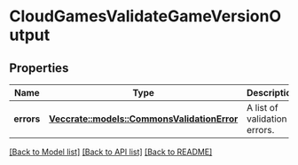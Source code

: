 # CloudGamesValidateGameVersionOutput

## Properties

Name | Type | Description | Notes
------------ | ------------- | ------------- | -------------
**errors** | [**Vec<crate::models::CommonsValidationError>**](CommonsValidationError.md) | A list of validation errors. | 

[[Back to Model list]](../README.md#documentation-for-models) [[Back to API list]](../README.md#documentation-for-api-endpoints) [[Back to README]](../README.md)


